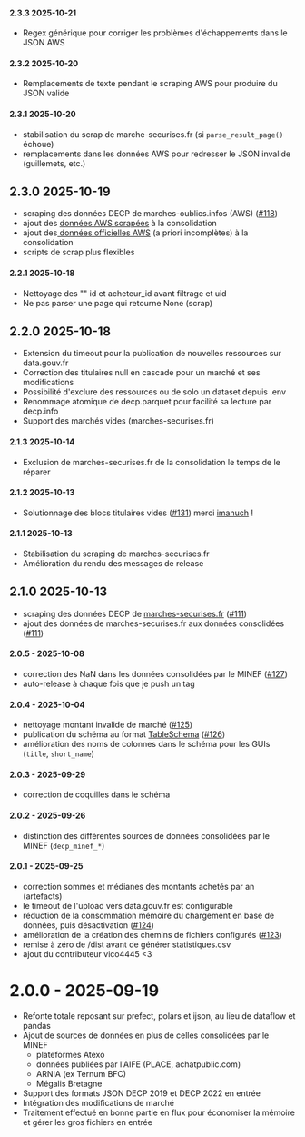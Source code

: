 #### 2.3.3 2025-10-21

- Regex générique pour corriger les problèmes d'échappements dans le JSON AWS

#### 2.3.2 2025-10-20

- Remplacements de texte pendant le scraping AWS pour produire du JSON valide

#### 2.3.1 2025-10-20

- stabilisation du scrap de marche-securises.fr (si `parse_result_page()` échoue)
- remplacements dans les données AWS pour redresser le JSON invalide (guillemets, etc.)

## 2.3.0 2025-10-19

- scraping des données DECP de marches-oublics.infos (AWS) ([#118](https://github.com/ColinMaudry/decp-processing/issues/118))
- ajout des [données AWS scrapées](<(https://www.data.gouv.fr/datasets/68caf6b135f19236a4f37a32/)>) à la consolidation
- ajout des[ données officielles AWS](https://www.data.gouv.fr/datasets/declaration-des-donnees-essentielles-avenue-web-systemes/) (a priori incomplètes) à la consolidation
- scripts de scrap plus flexibles

#### 2.2.1 2025-10-18

- Nettoyage des "" id et acheteur_id avant filtrage et uid
- Ne pas parser une page qui retourne None (scrap)

## 2.2.0 2025-10-18

- Extension du timeout pour la publication de nouvelles ressources sur data.gouv.fr
- Correction des titulaires null en cascade pour un marché et ses modifications
- Possibilité d'exclure des ressources ou de solo un dataset depuis .env
- Renommage atomique de decp.parquet pour facilité sa lecture par decp.info
- Support des marchés vides (marches-securises.fr)

#### 2.1.3 2025-10-14

- Exclusion de marches-securises.fr de la consolidation le temps de le réparer

#### 2.1.2 2025-10-13

- Solutionnage des blocs titulaires vides ([#131](https://github.com/ColinMaudry/decp-processing/pull/131)) merci [imanuch](https://github.com/imanuch) !

#### 2.1.1 2025-10-13

- Stabilisation du scraping de marches-securises.fr
- Amélioration du rendu des messages de release

## 2.1.0 2025-10-13

- scraping des données DECP de [marches-securises.fr](https://www.data.gouv.fr/datasets/donnees-essentielles-de-la-commande-publique-de-marches-securises-fr/) ([#111](https://github.com/ColinMaudry/decp-processing/issues/111))
- ajout des données de marches-securises.fr aux données consolidées ([#111](https://github.com/ColinMaudry/decp-processing/issues/111))

#### 2.0.5 - 2025-10-08

- correction des NaN dans les données consolidées par le MINEF ([#127](https://github.com/ColinMaudry/decp-processing/issues/127))
- auto-release à chaque fois que je push un tag

#### 2.0.4 - 2025-10-04

- nettoyage montant invalide de marché ([#125](https://github.com/ColinMaudry/decp-processing/issues/125))
- publication du schéma au format [TableSchema](https://specs.frictionlessdata.io/table-schema) ([#126](https://github.com/ColinMaudry/decp-processing/issues/126))
- amélioration des noms de colonnes dans le schéma pour les GUIs (`title`, `short_name`)

#### 2.0.3 - 2025-09-29

- correction de coquilles dans le schéma

#### 2.0.2 - 2025-09-26

- distinction des différentes sources de données consolidées par le MINEF (`decp_minef_*`)

#### 2.0.1 - 2025-09-25

- correction sommes et médianes des montants achetés par an (artefacts)
- le timeout de l'upload vers data.gouv.fr est configurable
- réduction de la consommation mémoire du chargement en base de données, puis désactivation ([#124](https://github.com/ColinMaudry/decp-processing/issues/124))
- amélioration de la création des chemins de fichiers configurés ([#123](https://github.com/ColinMaudry/decp-processing/issues/123))
- remise à zéro de /dist avant de générer statistiques.csv
- ajout du contributeur vico4445 <3

# 2.0.0 - 2025-09-19

- Refonte totale reposant sur prefect, polars et ijson, au lieu de dataflow et pandas
- Ajout de sources de données en plus de celles consolidées par le MINEF
  - plateformes Atexo
  - données publiées par l'AIFE (PLACE, achatpublic.com)
  - ARNIA (ex Ternum BFC)
  - Mégalis Bretagne
- Support des formats JSON DECP 2019 et DECP 2022 en entrée
- Intégration des modifications de marché
- Traitement effectué en bonne partie en flux pour économiser la mémoire et gérer les gros fichiers en entrée
